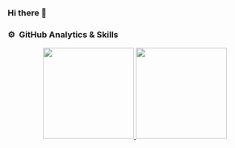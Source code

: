 ### Hi there 👋

### ⚙️ &nbsp;GitHub Analytics & Skills

<p align="center">
<a href="https://github.com/tanonileandro">
  <img height="180em" src="https://github-readme-stats-eight-theta.vercel.app/api?username=tanonileandro&show_icons=true&theme=algolia&include_all_commits=true&count_private=true"/>
  <img height="180em" src="https://github-readme-stats-eight-theta.vercel.app/api/top-langs/?username=tanonileandro&layout=compact&langs_count=8&theme=algolia"/>
</a>
</p>

